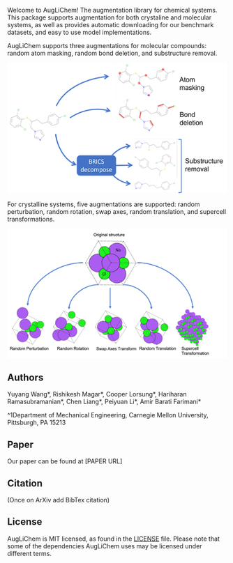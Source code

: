 <!-- <img src="./images/logo.png" alt="drawing" width="100"/> -->

Welcome to AugLiChem!
The augmentation library for chemical systems.
This package supports augmentation for both crystaline and molecular systems, as well as provides automatic downloading for our benchmark datasets, and easy to use model implementations.

AugLiChem supports three augmentations for molecular compounds: random atom masking, random bond deletion, and substructure removal.

![moleculeaugment](./images/molecule_augment.png)


For crystalline systems, five augmentations are supported: random perturbation, random rotation, swap axes, random translation, and supercell transformations.

![crystalaugment](./images/crystal_augment.png)


## Authors

Yuyang Wang\*, Rishikesh Magar\*, Cooper Lorsung\*, Hariharan Ramasubramanian\*, Chen Liang\*, Peiyuan Li\*, Amir Barati Farimani\*

^1Department of Mechanical Engineering, Carnegie Mellon University, Pittsburgh, PA 15213

## Paper

Our paper can be found at [PAPER URL]

## Citation

(Once on ArXiv add BibTex citation)

## License
AugLiChem is MIT licensed, as found in the [LICENSE](https://github.com/BaratiLab/AugLiChem/blob/main/LICENSE) file. Please note that some of the dependencies AugLiChem uses may be licensed under different terms.

